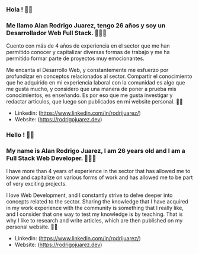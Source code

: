 ### Hola ! 👋🏻
### Me llamo Alan Rodrigo Juarez, tengo 26 años y soy un Desarrollador Web Full Stack. 🧑🏻‍💻
Cuento con más de 4 años de experiencia en el sector que me han permitido conocer y capitalizar diversas formas de trabajo y me ha permitido formar parte de proyectos muy emocionantes. 

Me encanta el Desarrollo Web, y constantemente me esfuerzo por profundizar en conceptos relacionados al sector. 
Compartir el conocimiento que he adquirido en mi experiencia laboral con la comunidad es algo que me gusta mucho, y considero que una manera de poner a prueba mis conocimientos, es enseñando. Es por eso que me gusta investigar y redactar artículos, que luego son publicados en mi website personal. ✍🏻

- Linkedin: (https://www.linkedin.com/in/rodrijuarez/)
- Website: (https://rodrigojuarez.dev) 

### Hello ! 👋🏻
### My name is Alan Rodrigo Juarez, I am 26 years old and I am a Full Stack Web Developer. 🧑🏻‍💻
I have more than 4 years of experience in the sector that has allowed me to know and capitalize on various forms of work and has allowed me to be part of very exciting projects.

I love Web Development, and I constantly strive to delve deeper into concepts related to the sector.
Sharing the knowledge that I have acquired in my work experience with the community is something that I really like, and I consider that one way to test my knowledge is by teaching. That is why I like to research and write articles, which are then published on my personal website. ✍🏻

- Linkedin: (https://www.linkedin.com/in/rodrijuarez/)
- Website: (https://rodrigojuarez.dev) 
